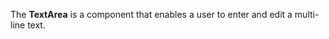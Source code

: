 The **TextArea** is&nbsp;a&nbsp;component that enables a&nbsp;user to&nbsp;enter and edit a&nbsp;multi-line text.